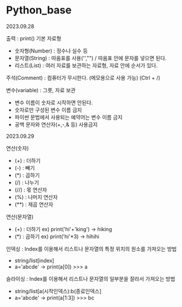 # Python_base

2023.09.28

출력 : print()
기본 자료형
- 숫자형(Number) : 정수나 실수 등
- 문자열(String) : 따옴표를 사용('',"") / 따옴표 안에 문자를 넣으면 된다.
- 리스트(List) : 여러 자료를 보관하는 자료형, 자료 안에 순서가 있다.

주석(Comment) : 컴퓨터가 무시한다. (메모용으로 사용 가능) (Ctrl + /)

변수(variable) : 그릇, 자료 보관
- 변수 이름이 숫자로 시작하면 안된다.
- 숫자로만 구성된 변수 이름 금지
- 파이썬 문법에서 사용되는 예약어는 변수 이름 금지
- 공백 문자와 연산자(+,-,& 등) 사용금지

2023.09.29

연산(숫자)
- (+) : 더하기
- (-) : 빼기
- (*) : 곱하기
- (/) : 나누기
- (//) : 몫 연산자
- (%) : 나머지 연산자
- (**) : 제곱 연산자

연산(문자열)
- (+) : 더하기
  ex) print('hi'+'king') -> hiking
- (*) : 곱하기
  ex) print('hi'*3) -> hihihi

인덱싱 : Index를 이용해서 리스트나 문자열의 특정 위치의 원소를 가져오는 방법
- string/list[index]
- a='abcde' -> print(a[0]) >>> a

슬라이싱 : Index를 이용해서 리스트나 문자열의 일부분을 잘라서 가져오는 방법
- string/list[a(시작인덱스):b(종료인덱스]
- a='abcde' -> print(a[1:3]) >>> bc
